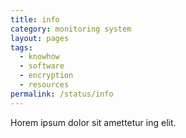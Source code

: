 ```yaml
---
title: info
category: monitoring system
layout: pages
tags:
  - knowhow
  - software
  - encryption
  - resources
permalink: /status/info
---
```

Horem ipsum dolor sit amettetur ing elit. 

